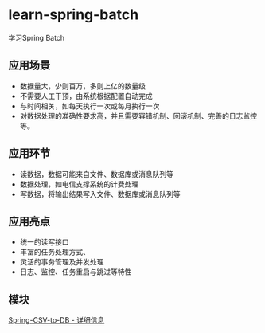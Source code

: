 # learn-spring-batch

学习Spring Batch

## 应用场景

- 数据量大，少则百万，多则上亿的数量级
- 不需要人工干预，由系统根据配置自动完成
- 与时间相关，如每天执行一次或每月执行一次
- 对数据处理的准确性要求高，并且需要容错机制、回滚机制、完善的日志监控等。

## 应用环节

- 读数据，数据可能来自文件、数据库或消息队列等
- 数据处理，如电信支撑系统的计费处理
- 写数据，将输出结果写入文件、数据库或消息队列等

## 应用亮点

- 统一的读写接口 
- 丰富的任务处理方式、 
- 灵活的事务管理及并发处理 
- 日志、监控、任务重启与跳过等特性

## 模块

[Spring-CSV-to-DB - 详细信息](Spring-CSV-to-XML/Spring-CSV-to-DB.md)

